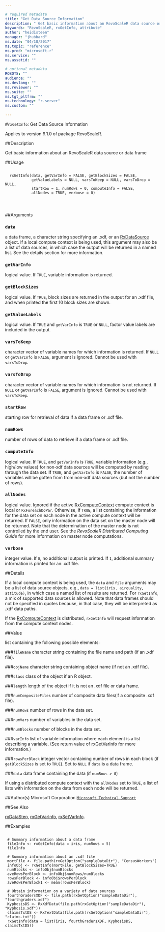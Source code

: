 ```yaml
--- 
 
# required metadata 
title: "Get Data Source Information" 
description: " Get basic information about an RevoScaleR data source or data frame  " 
keywords: "RevoScaleR, rxGetInfo, attribute" 
author: "heidisteen" 
manager: "jhubbard" 
ms.date: "04/18/2017" 
ms.topic: "reference" 
ms.prod: "microsoft-r" 
ms.service: "" 
ms.assetid: "" 
 
# optional metadata 
ROBOTS: "" 
audience: "" 
ms.devlang: "" 
ms.reviewer: "" 
ms.suite: "" 
ms.tgt_pltfrm: "" 
ms.technology: "r-server" 
ms.custom: "" 
 
--- 
```

 
 
 #`rxGetInfo`: Get Data Source Information

 Applies to version 9.1.0 of package RevoScaleR.
 
 ##Description
 
Get basic information about an RevoScaleR data source or data frame 
 
 
 ##Usage

```   
  
  rxGetInfo(data, getVarInfo = FALSE, getBlockSizes = FALSE,
            getValueLabels = NULL, varsToKeep = NULL, varsToDrop = NULL,
            startRow = 1, numRows = 0, computeInfo = FALSE,
            allNodes = TRUE, verbose = 0) 
               
  
 
```
 
 ##Arguments

   
    
 ### `data`
 a data frame, a character string specifying an .xdf, or an [RxDataSource](../../r-reference/revoscaler/rxdatasource.md) object. If a local compute context is being used,  this argument may also be a list of data sources,  in which case the output will be returned in a named list. See the details section for more information.  
  
  
    
 ### `getVarInfo`
 logical value. If `TRUE`, variable information is returned. 
  
  
    
 ### `getBlockSizes`
 logical value. If `TRUE`, block sizes are returned in the output for an .xdf file, and when printed the first 10 block sizes are shown. 
  
  
    
 ### `getValueLabels`
 logical value. If `TRUE` and `getVarInfo` is `TRUE` or `NULL`, factor value labels are included in the output. 
  
  
    
 ### `varsToKeep`
 character vector of variable names for which information is returned. If `NULL` or `getVarInfo` is `FALSE`, argument is ignored. Cannot be used with `varsToDrop`. 
  
  
    
 ### `varsToDrop`
 character vector of variable names for which information is not returned. If `NULL` or `getVarInfo` is `FALSE`, argument is ignored. Cannot be used with `varsToKeep`. 
  
  
    
 ### `startRow`
 starting row for retrieval of data if a data frame or .xdf file. 
  
  
    
 ### `numRows`
 number of rows of data to retrieve if a data frame or .xdf file. 
  
  
    
 ### `computeInfo`
 logical value. If `TRUE`, and `getVarInfo` is `TRUE`, variable information  (e.g., high/low values) for non-xdf data sources will be computed  by reading through the data set. If `TRUE`, and `getVarInfo` is `FALSE`, the number of variables will be gotten from from non-xdf data sources  (but not the number of rows). 
  
  
    
 ### `allNodes`
 logical value.  Ignored if the active [RxComputeContext](../../r-reference/revoscaler/rxcomputecontext.md) compute context is local or `RxForeachDoPar`.  Otherwise, if `TRUE`, a list containing the information for the data set on each node in the active compute context will be returned.  If `FALSE`, only information on the data set on the master node will be returned. Note that the determination of the master node is not controlled by the end user. See the *RevoScaleR Distributed Computing Guide* for more information on master node computations.  
   
  
    
 ### `verbose`
 integer value. If `0`, no additional output is printed.  If `1`, additional summary information is printed for an .xdf file. 
  
 
 
 ##Details
 
If a local compute context is being used, the `data` and `file` 
arguments may be a list of data source objects, e.g.,
`data = list(iris, airquality, attitude)`, 
in which case a named list of results are returned. For `rxGetInfo`, a mix of supported data sources
is allowed. Note that data
frames should not be specified in quotes because, in that case, they will be interpreted as .xdf data paths.

If the [RxComputeContext](../../r-reference/revoscaler/rxcomputecontext.md) is distributed, `rxGetInfo` will request information from the
compute context nodes.  
 
 
 
 ##Value
 
list containing the following possible elements:

###`fileName`
character string containing the file name and path (if an .xdf file).


###`objName`
character string containing object name (if not an .xdf file).


###`class`
class of the object if an R object.


###`length`
length of the object if it is not an .xdf file or data frame.


###`numCompositeFiles`
number of composite data files(if a composite .xdf file).


###`numRows`
number of rows in the data set.


###`numVars`
number of variables in the data set.


###`numBlocks`
number of blocks in the data set.


###`varInfo`
list of variable information where each element is a list describing a variable. (See return value of [rxGetVarInfo](rxGetVarInfoXdf.md) for more information.)


###`rowsPerBlock`
integer vector containing number of rows in each block (if `getBlockSizes` is set to `TRUE`). Set to `NULL` if `data` is a data frame.


###`data`
data frame containing the data (if `numRows > 0`)

 If using a distributed compute context with the `allNodes` set to `TRUE`,
 a list of lists with information on the data from each node will be returned.   
 
 
 
 ##Author(s)
 Microsoft Corporation [`Microsoft Technical Support`](https://go.microsoft.com/fwlink/?LinkID=698556&clcid=0x409)
 
 
 ##See Also
 
[rxDataStep](../../r-reference/revoscaler/rxdatastep.md),
[rxGetVarInfo](rxGetVarInfoXdf.md),
[rxSetVarInfo](rxSetVarInfoXdf.md).
   
 ##Examples

 ```
   
  # Summary information about a data frame
  fileInfo <- rxGetInfo(data = iris, numRows = 5)
  fileInfo
  
  # Summary information about an .xdf file
  mortFile <- file.path(rxGetOption("sampleDataDir"), "CensusWorkers")
  infoObj <- rxGetInfo(mortFile, getBlockSizes=TRUE)
  numBlocks <- infoObj$numBlocks
  aveRowsPerBlock <- infoObj$numRows/numBlocks
  rowsPerBlock <- infoObj$rowsPerBlock
  aveRowsPerBlock1 <- mean(rowsPerBlock)
  
  # Obtain information on a variety of data sources
  fourthGradersXDF <- file.path(rxGetOption("sampleDataDir"), "fourthgraders.xdf")
  KyphosisDS <- RxXdfData(file.path(rxGetOption("sampleDataDir"), "Kyphosis.xdf"))
  claimsTxtDS <- RxTextData(file.path(rxGetOption("sampleDataDir"), "claims.txt"))
  rxGetInfo(data = list(iris, fourthGradersXDF, KyphosisDS, claimsTxtDS))
 
```
 
 
 
